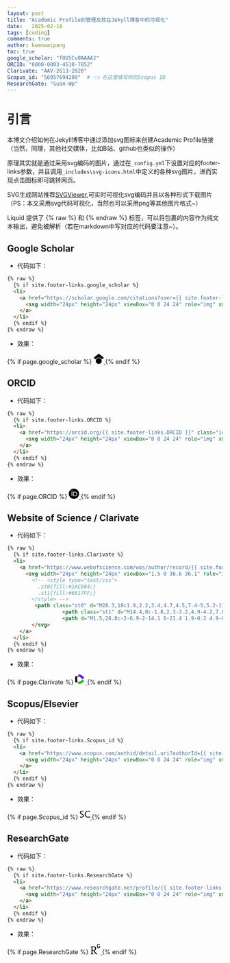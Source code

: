 ```yaml
---
layout: post
title: "Academic Profile的管理及其在Jekyll博客中的可视化"
date:   2025-02-18
tags: [coding]
comments: true
author: kwanwaipang
toc: true
google_scholar: "fUU5Cv0AAAAJ"
ORCID: "0000-0003-4518-7852"
Clarivate: "AAV-2613-2020"
Scopus_id: "56957694200"  # 👈 在这里填写你的Scopus ID
ResearchGate: "Guan-Wp"
---
```



<!-- * 目录
{:toc} -->


<!-- !!!!!!!!!!!!!!!!!!!!!!!!!!!!!!!!!!!!!!!!!!!!!!!!!!!!!!!!!!!!!!!!!!!!!!!!!!!!!!!!!!!!!!!!!!!!!!!!!!!!!!!!!!!!!!!!!!!!!!!!!!! -->
# 引言
本博文介绍如何在Jekyll博客中通过添加svg图标来创建Academic Profile链接（当然，同理，其他社交媒体，比如B站、github也类似的操作）

原理其实就是通过采用svg编码的图片，通过在`_config.yml`下设置对应的footer-links参数，并且调用`_includes\svg-icons.html`中定义的各种svg图片，进而实现点击图标即可跳转网页。

SVG生成网站推荐[SVGViewer](https://www.svgviewer.dev/),可实时可视化svg编码并且以各种形式下载图片
（PS：本文采用svg代码可视化，当然也可以采用png等其他图片格式~）

Liquid 提供了 {% raw %} 和 {% endraw %} 标签，可以将包裹的内容作为纯文本输出，避免被解析（若在markdown中写对应的代码要注意~）。

## Google Scholar

* 代码如下：

```html
{% raw %}
  {% if site.footer-links.google_scholar %}
  <li>
    <a href="https://scholar.google.com/citations?user={{ site.footer-links.google_scholar }}" class="icon-google-scholar google-scholar" title="Google Scholar">
      <svg width="24px" height="24px" viewBox="0 0 24 24" role="img" xmlns="http://www.w3.org/2000/svg"><title>Google Scholar</title><path d="M12 24a7 7 0 1 1 0-14 7 7 0 0 1 0 14zm0-24L0 9.5l4.838 3.94A8 8 0 0 1 12 9a8 8 0 0 1 7.162 4.44L24 9.5z"/></svg>
    </a>
  </li>
  {% endif %}
{% endraw %}
```

* 效果：

<!-- 添加 Google Scholar 图标和链接 （参考网站：https://www.svgviewer.dev/s/58358/googlescholar） -->
{% if page.google_scholar %}
<a href="https://scholar.google.com/citations?user={{ page.google_scholar }}" class="icon-google-scholar google-scholar" title="Google Scholar">
    <svg width="24px" height="24px" viewBox="0 0 24 24" role="img" xmlns="http://www.w3.org/2000/svg"><title>Google Scholar</title><path d="M12 24a7 7 0 1 1 0-14 7 7 0 0 1 0 14zm0-24L0 9.5l4.838 3.94A8 8 0 0 1 12 9a8 8 0 0 1 7.162 4.44L24 9.5z"/></svg>
</a>
{% endif %}

## ORCID 
* 代码如下：

```html
{% raw %}
  {% if site.footer-links.ORCID %}
  <li>
    <a href="https://orcid.org/{{ site.footer-links.ORCID }}" class="icon-ORCID ORCID" title="ORCID">
      <svg width="24px" height="24px" viewBox="0 0 24 24" role="img" xmlns="http://www.w3.org/2000/svg"><title>ORCID</title><path d="M12 0C5.372 0 0 5.372 0 12s5.372 12 12 12 12-5.372 12-12S18.628 0 12 0zM7.369 4.378c.525 0 .947.431.947.947s-.422.947-.947.947a.95.95 0 0 1-.947-.947c0-.525.422-.947.947-.947zm-.722 3.038h1.444v10.041H6.647V7.416zm3.562 0h3.9c3.712 0 5.344 2.653 5.344 5.025 0 2.578-2.016 5.025-5.325 5.025h-3.919V7.416zm1.444 1.303v7.444h2.297c3.272 0 4.022-2.484 4.022-3.722 0-2.016-1.284-3.722-4.097-3.722h-2.222z"/></svg>
    </a>
  </li>
  {% endif %}
{% endraw %}
```

* 效果：

<!-- 添加ORCID -->
{% if page.ORCID %}
<a href="https://orcid.org/{{ page.ORCID }}" class="icon-ORCID ORCID" title="ORCID">
    <svg width="24px" height="24px" viewBox="0 0 24 24" role="img" xmlns="http://www.w3.org/2000/svg"><title>ORCID</title><path d="M12 0C5.372 0 0 5.372 0 12s5.372 12 12 12 12-5.372 12-12S18.628 0 12 0zM7.369 4.378c.525 0 .947.431.947.947s-.422.947-.947.947a.95.95 0 0 1-.947-.947c0-.525.422-.947.947-.947zm-.722 3.038h1.444v10.041H6.647V7.416zm3.562 0h3.9c3.712 0 5.344 2.653 5.344 5.025 0 2.578-2.016 5.025-5.325 5.025h-3.919V7.416zm1.444 1.303v7.444h2.297c3.272 0 4.022-2.484 4.022-3.722 0-2.016-1.284-3.722-4.097-3.722h-2.222z"/></svg>
</a>
{% endif %}

## Website of Science / Clarivate

* 代码如下：

```html
{% raw %}
  {% if site.footer-links.Clarivate %}
  <li>
    <a href="https://www.webofscience.com/wos/author/record/{{ site.footer-links.Clarivate }}" class="icon-Clarivate Clarivate" title="Clarivate">
      <svg width="24px" height="24px" viewBox="1.5 0 36.6 36.1" role="img" xmlns="http://www.w3.org/2000/svg"><title>Website of Science</title>
        <!-- <style type="text/css">
          .st0{fill:#1AC604;}
          .st1{fill:#6817FF;}
        </style> -->
         <path class="st0" d="M28.3,18c1.9,2.2,3.4,4.7,4.5,7.4-5,5.2-11.4,8.9-18.6,10.7-1.8-2.3-3.1-4.9-4.1-7.6C20.3,26.8,26,20.8,28.3,18z"/>
                  <path class="st1" d="M14.4,0c-1.8,2.3-3.2,4.9-4.2,7.6 8.5,1.5 14.2,5.8 18.1,10.5 1.9-2.2 3.4-4.7 4.5-7.4C27.9,5.5,21.5,1.8,14.4,0z"/>
                  <path d="M1.5,28.8c-2-6.9-2-14.1 0-21.4 1.9-0.2 4.9-0.4 8.7,0.2-2.8,7.5-2.3,14.9-0.1,21C7.2,29,4.2,29.1,1.5,28.8z"/>
        </svg>
    </a>
  </li>
  {% endif %}
{% endraw %}
```

* 效果：

<!-- 添加Website of Science / Clarivate-->
{% if page.Clarivate %}
<a href="https://www.webofscience.com/wos/author/record/{{ page.Clarivate }}" class="icon-Clarivate Clarivate" title="Clarivate">
    <svg width="24px" height="24px" viewBox="1.5 0 36.6 36.1" role="img" xmlns="http://www.w3.org/2000/svg"><title>Website of Science</title>
    <style type="text/css">
        .st0{fill:#1AC604;}
        .st1{fill:#6817FF;}
    </style>
        <path class="st0" d="M28.3,18c1.9,2.2,3.4,4.7,4.5,7.4-5,5.2-11.4,8.9-18.6,10.7-1.8-2.3-3.1-4.9-4.1-7.6C20.3,26.8,26,20.8,28.3,18z"/>
                <path class="st1" d="M14.4,0c-1.8,2.3-3.2,4.9-4.2,7.6 8.5,1.5 14.2,5.8 18.1,10.5 1.9-2.2 3.4-4.7 4.5-7.4C27.9,5.5,21.5,1.8,14.4,0z"/>
                <path d="M1.5,28.8c-2-6.9-2-14.1 0-21.4 1.9-0.2 4.9-0.4 8.7,0.2-2.8,7.5-2.3,14.9-0.1,21C7.2,29,4.2,29.1,1.5,28.8z"/>
    </svg>
</a>
{% endif %}

## Scopus/Elsevier

* 代码如下：

```html
{% raw %}
  {% if site.footer-links.Scopus_id %}
  <li>
    <a href="https://www.scopus.com/authid/detail.uri?authorId={{ site.footer-links.Scopus_id }}" class="icon-Scopus Scopus" title="Scopus">
      <svg width="24px" height="24px" viewBox="0 0 24 24" role="img" xmlns="http://www.w3.org/2000/svg"><title>Scopus</title><path d="M24 19.059l-.14-1.777c-1.426.772-2.945 1.076-4.465 1.076-3.319 0-5.96-2.782-5.96-6.475 0-3.903 2.595-6.31 5.633-6.31 1.917 0 3.39.303 4.792 1.075L24 4.895c-1.286-.608-2.337-.889-4.698-.889-4.534 0-7.97 3.53-7.97 8.017 0 5.12 4.09 7.924 7.9 7.924 1.916 0 3.506-.257 4.768-.888zm-14.954-3.46c0-2.22-1.964-3.225-3.857-4.347C3.716 10.364 2.15 9.756 2.15 8.12c0-1.215.889-2.548 2.642-2.548 1.519 0 2.57.234 3.903 1.029l.117-1.847c-1.239-.514-2.127-.748-4.137-.748C1.8 4.006.047 5.876.047 8.26c0 2.384 2.103 3.413 4.02 4.581 1.426.865 2.922 1.45 2.922 2.992 0 1.496-1.333 2.571-2.922 2.571-1.566 0-2.594-.35-3.786-1.075L0 19.176c1.215.56 2.454.818 4.16.818 2.385 0 4.885-1.473 4.885-4.395z"/></svg>
    </a>
  </li>
  {% endif %}
{% endraw %}
```


* 效果：

<!-- 添加Scopus-->
{% if page.Scopus_id %}
<a href="https://www.scopus.com/authid/detail.uri?authorId={{ page.Scopus_id }}" class="icon-Scopus Scopus" title="Scopus">
    <svg width="24px" height="24px" viewBox="0 0 24 24" role="img" xmlns="http://www.w3.org/2000/svg"><title>Scopus</title><path d="M24 19.059l-.14-1.777c-1.426.772-2.945 1.076-4.465 1.076-3.319 0-5.96-2.782-5.96-6.475 0-3.903 2.595-6.31 5.633-6.31 1.917 0 3.39.303 4.792 1.075L24 4.895c-1.286-.608-2.337-.889-4.698-.889-4.534 0-7.97 3.53-7.97 8.017 0 5.12 4.09 7.924 7.9 7.924 1.916 0 3.506-.257 4.768-.888zm-14.954-3.46c0-2.22-1.964-3.225-3.857-4.347C3.716 10.364 2.15 9.756 2.15 8.12c0-1.215.889-2.548 2.642-2.548 1.519 0 2.57.234 3.903 1.029l.117-1.847c-1.239-.514-2.127-.748-4.137-.748C1.8 4.006.047 5.876.047 8.26c0 2.384 2.103 3.413 4.02 4.581 1.426.865 2.922 1.45 2.922 2.992 0 1.496-1.333 2.571-2.922 2.571-1.566 0-2.594-.35-3.786-1.075L0 19.176c1.215.56 2.454.818 4.16.818 2.385 0 4.885-1.473 4.885-4.395z"/></svg>
</a>
{% endif %}

## ResearchGate

* 代码如下：

```html
{% raw %}
  {% if site.footer-links.ResearchGate %}
  <li>
    <a href="https://www.researchgate.net/profile/{{ site.footer-links.ResearchGate }}" class="icon-ResearchGate ResearchGate" title="ResearchGate">
      <svg width="24px" height="24px" viewBox="0 0 24 24" role="img" xmlns="http://www.w3.org/2000/svg"><title>ResearchGate</title><path d="M19.586 0c-.818 0-1.508.19-2.073.565-.563.377-.97.936-1.213 1.68a3.193 3.193 0 0 0-.112.437 8.365 8.365 0 0 0-.078.53 9 9 0 0 0-.05.727c-.01.282-.013.621-.013 1.016a31.121 31.123 0 0 0 .014 1.017 9 9 0 0 0 .05.727 7.946 7.946 0 0 0 .077.53h-.005a3.334 3.334 0 0 0 .113.438c.245.743.65 1.303 1.214 1.68.565.376 1.256.564 2.075.564.8 0 1.536-.213 2.105-.603.57-.39.94-.916 1.175-1.65.076-.235.135-.558.177-.93a10.9 10.9 0 0 0 .043-1.207v-.82c0-.095-.047-.142-.14-.142h-3.064c-.094 0-.14.047-.14.141v.956c0 .094.046.14.14.14h1.666c.056 0 .084.03.084.086 0 .36 0 .62-.036.865-.038.244-.1.447-.147.606-.108.385-.348.664-.638.876-.29.212-.738.35-1.227.35-.545 0-.901-.15-1.21-.353-.306-.203-.517-.454-.67-.915a3.136 3.136 0 0 1-.147-.762 17.366 17.367 0 0 1-.034-.656c-.01-.26-.014-.572-.014-.939a26.401 26.403 0 0 1 .014-.938 15.821 15.822 0 0 1 .035-.656 3.19 3.19 0 0 1 .148-.76 1.89 1.89 0 0 1 .742-1.01c.344-.244.593-.352 1.137-.352.508 0 .815.096 1.144.303.33.207.528.492.764.925.047.094.111.118.198.07l1.044-.43c.075-.048.09-.115.042-.199a3.549 3.549 0 0 0-.466-.742 3 3 0 0 0-.679-.607 3.313 3.313 0 0 0-.903-.41A4.068 4.068 0 0 0 19.586 0zM8.217 5.836c-1.69 0-3.036.086-4.297.086-1.146 0-2.291 0-3.007-.029v.831l1.088.2c.744.144 1.174.488 1.174 2.264v11.288c0 1.777-.43 2.12-1.174 2.263l-1.088.2v.832c.773-.029 2.12-.086 3.465-.086 1.29 0 2.951.057 3.667.086v-.831l-1.49-.2c-.773-.115-1.174-.487-1.174-2.264v-4.784c.688.057 1.29.057 2.206.057 1.748 3.123 3.41 5.472 4.355 6.56.86 1.032 2.177 1.691 3.839 1.691.487 0 1.003-.086 1.318-.23v-.744c-1.031 0-2.063-.716-2.808-1.518-1.26-1.376-2.95-3.582-4.355-6.074 2.32-.545 4.04-2.722 4.04-4.9 0-3.208-2.492-4.698-5.758-4.698zm-.515 1.29c2.406 0 3.839 1.26 3.839 3.552 0 2.263-1.547 3.782-4.097 3.782-.974 0-1.404-.03-2.063-.086v-7.19c.66-.059 1.547-.059 2.32-.059z"/></svg>
    </a>
  </li>
  {% endif %}
{% endraw %}
```

* 效果：

<!-- 添加ResearchGate-->
{% if page.ResearchGate %}
<a href="https://www.researchgate.net/profile/{{ page.ResearchGate }}" class="icon-ResearchGate ResearchGate" title="ResearchGate">
    <svg width="24px" height="24px" viewBox="0 0 24 24" role="img" xmlns="http://www.w3.org/2000/svg"><title>ResearchGate</title><path d="M19.586 0c-.818 0-1.508.19-2.073.565-.563.377-.97.936-1.213 1.68a3.193 3.193 0 0 0-.112.437 8.365 8.365 0 0 0-.078.53 9 9 0 0 0-.05.727c-.01.282-.013.621-.013 1.016a31.121 31.123 0 0 0 .014 1.017 9 9 0 0 0 .05.727 7.946 7.946 0 0 0 .077.53h-.005a3.334 3.334 0 0 0 .113.438c.245.743.65 1.303 1.214 1.68.565.376 1.256.564 2.075.564.8 0 1.536-.213 2.105-.603.57-.39.94-.916 1.175-1.65.076-.235.135-.558.177-.93a10.9 10.9 0 0 0 .043-1.207v-.82c0-.095-.047-.142-.14-.142h-3.064c-.094 0-.14.047-.14.141v.956c0 .094.046.14.14.14h1.666c.056 0 .084.03.084.086 0 .36 0 .62-.036.865-.038.244-.1.447-.147.606-.108.385-.348.664-.638.876-.29.212-.738.35-1.227.35-.545 0-.901-.15-1.21-.353-.306-.203-.517-.454-.67-.915a3.136 3.136 0 0 1-.147-.762 17.366 17.367 0 0 1-.034-.656c-.01-.26-.014-.572-.014-.939a26.401 26.403 0 0 1 .014-.938 15.821 15.822 0 0 1 .035-.656 3.19 3.19 0 0 1 .148-.76 1.89 1.89 0 0 1 .742-1.01c.344-.244.593-.352 1.137-.352.508 0 .815.096 1.144.303.33.207.528.492.764.925.047.094.111.118.198.07l1.044-.43c.075-.048.09-.115.042-.199a3.549 3.549 0 0 0-.466-.742 3 3 0 0 0-.679-.607 3.313 3.313 0 0 0-.903-.41A4.068 4.068 0 0 0 19.586 0zM8.217 5.836c-1.69 0-3.036.086-4.297.086-1.146 0-2.291 0-3.007-.029v.831l1.088.2c.744.144 1.174.488 1.174 2.264v11.288c0 1.777-.43 2.12-1.174 2.263l-1.088.2v.832c.773-.029 2.12-.086 3.465-.086 1.29 0 2.951.057 3.667.086v-.831l-1.49-.2c-.773-.115-1.174-.487-1.174-2.264v-4.784c.688.057 1.29.057 2.206.057 1.748 3.123 3.41 5.472 4.355 6.56.86 1.032 2.177 1.691 3.839 1.691.487 0 1.003-.086 1.318-.23v-.744c-1.031 0-2.063-.716-2.808-1.518-1.26-1.376-2.95-3.582-4.355-6.074 2.32-.545 4.04-2.722 4.04-4.9 0-3.208-2.492-4.698-5.758-4.698zm-.515 1.29c2.406 0 3.839 1.26 3.839 3.552 0 2.263-1.547 3.782-4.097 3.782-.974 0-1.404-.03-2.063-.086v-7.19c.66-.059 1.547-.059 2.32-.059z"/></svg>
</a>
{% endif %}
